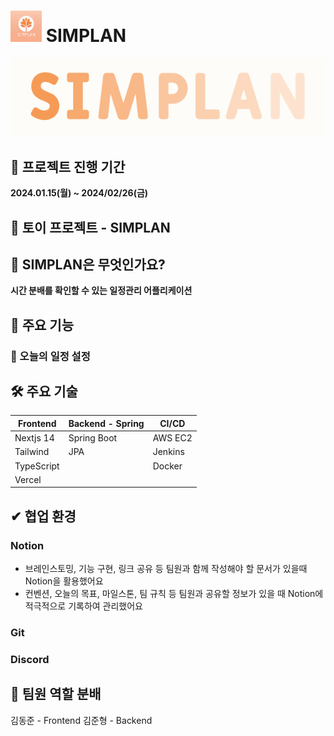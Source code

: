 # <img src="/pictures/simplan_logo.png" width="50" height="50"/> SIMPLAN
<img src="/pictures/siimplan_name.png"/>


## 📆 프로젝트 진행 기간

**2024.01.15(월) ~ 2024/02/26(금)**

## 🐉 토이 프로젝트 - SIMPLAN

## 📖 SIMPLAN은 무엇인가요?

**시간 분배를 확인할 수 있는 일정관리 어플리케이션**

## 💜 주요 기능

### 🔎 오늘의 일정 설정



## 🛠 주요 기술

| Frontend   | Backend - Spring            | CI/CD          |
| ---------- | --------------------------- | -------------- |
| Nextjs 14  | Spring Boot                 | AWS EC2        |
| Tailwind   | JPA                         | Jenkins        |
| TypeScript |                             | Docker         |
| Vercel     |                             |                |


## ✔ 협업 환경

### Notion

- 브레인스토밍, 기능 구현, 링크 공유 등 팀원과 함께 작성해야 할 문서가 있을때 Notion을 활용했어요
- 컨벤션, 오늘의 목표, 마일스톤, 팀 규칙 등 팀원과 공유할 정보가 있을 때 Notion에 적극적으로 기록하여 관리했어요

### Git

### Discord

## 👩 팀원 역할 분배
김동준 - Frontend
김준형 - Backend

